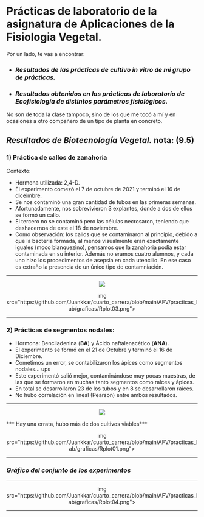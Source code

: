 # **Prácticas de laboratorio de la asignatura de Aplicaciones de la Fisiologia Vegetal.**

Por un lado, te vas a encontrar:

* ### ***Resultados de las prácticas de cultivo in vitro de mi grupo de prácticas.***

* ### ***Resultados obtenidos en las prácticas de laboratorio de Ecofisiología de distintos parámetros fisiológicos.*** 

No son de toda la clase tampoco, sino de los que me tocó a mí y en ocasiones a otro compañero de un tipo de planta en concreto.

## ***Resultados de Biotecnología Vegetal.*** nota: (9.5)

### **1) Práctica de callos de zanahoria**
Contexto:
* Hormona utilizada: 2,4-D.
* El experimento comezó el 7 de octubre de 2021 y terminó el 16 de diceimbre.
* Se nos contaminó una gran cantidad de tubos en las primeras semanas.
* Afortunadamente, nos sobrevivieron 3 explantes, donde a dos de ellos se formó un callo. 
* El tercero no se contaminó pero las células necrosaron, teniendo que deshacernos de este el 18 de noviembre.
* Como observación: los callos que se contaminaron al principio, debido a que la bacteria formada, al menos visualmente eran exactamente iguales (moco blanquezino), pensamos que la zanahoria podía estar contaminada en su interior. Además no eramos cuatro alumnos, y cada uno hizo los procedimentos de asepsia en cada utencilio. En ese caso es extraño la presencia de un único tipo de contamniación.

---

<p align="center">
  <img src="https://github.com/Juankkar/cuarto_carrera/blob/main/AFV/practicas_lab/graficas/Rplot02.png">
</p>

<p align="center">
  img src="https://github.com/Juankkar/cuarto_carrera/blob/main/AFV/practicas_lab/graficas/Rplot03.png">
</p>

---

### 2) Prácticas de segmentos nodales:

* Hormona: Benciladenina (**BA**) y Ácido naftalenacético (**ANA**).
* El experimento se formó en el 21 de Octubre y terminó el 16 de Diciembre.
* Cometimos un error, se contabilizaron los ápices como segmentos nodales... ups
* Este experimentó salió mejor, contaminándose muy pocas muestras, de las que se formaron en muchas tanto segmentos como raíces y ápices.
* En total se desarrollaron 23 de los tubos y en 8 se desarrollaron raíces.
* No hubo correlación en lineal (Pearson) entre ambos resultados.

---

<p align="center">
  <img src="https://github.com/Juankkar/cuarto_carrera/blob/main/AFV/practicas_lab/graficas/Rplot.png">
</p>


*** Hay una errata, hubo más de dos cultivos viables***
  

<p align="center">
  img src="https://github.com/Juankkar/cuarto_carrera/blob/main/AFV/practicas_lab/graficas/Rplot01.png">
</p>

---

### ***Gráfico del conjunto de los experimentos***

---

<p align="center">
  img src="https://github.com/Juankkar/cuarto_carrera/blob/main/AFV/practicas_lab/graficas/Rplot04.png">
</p>

---
